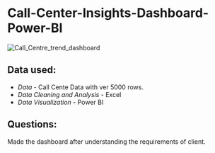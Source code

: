 # Call-Center-Insights-Dashboard-Power-BI
![Call_Centre_trend_dashboard](https://github.com/user-attachments/assets/11e9d4ae-1e71-480f-a1d3-4067f036d08e)
## Data used:
*  *Data* - Call Cente Data with ver 5000 rows.
*  *Data Cleaning and Analysis* - Excel
*  *Data Visualization* - Power BI

## Questions:
Made the dashboard after understanding the requirements of client.
